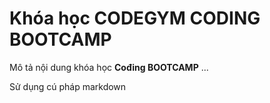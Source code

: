 # Khóa học CODEGYM CODING BOOTCAMP

Mô tả nội dung khóa học **Cođing BOOTCAMP** ...

Sử dụng cú pháp markdown